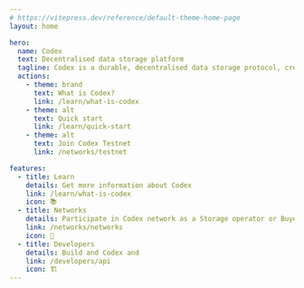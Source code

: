 ```yaml
---
# https://vitepress.dev/reference/default-theme-home-page
layout: home

hero:
  name: Codex
  text: Decentralised data storage platform
  tagline: Codex is a durable, decentralised data storage protocol, created so the world community can preserve its most important knowledge without risk of censorship.
  actions:
    - theme: brand
      text: What is Codex?
      link: /learn/what-is-codex
    - theme: alt
      text: Quick start
      link: /learn/quick-start
    - theme: alt
      text: Join Codex Testnet
      link: /networks/testnet

features:
  - title: Learn
    details: Get more information about Codex
    link: /learn/what-is-codex
    icon: 📚
  - title: Networks
    details: Participate in Codex network as a Storage operator or Buyer
    link: /networks/networks
    icon: 🚦
  - title: Developers
    details: Build and Codex and
    link: /developers/api
    icon: 🏗️
---
```

